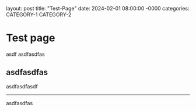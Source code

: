 layout: post
title: "Test-Page"
date: 2024-02-01 08:00:00 -0000
categories: CATEGORY-1 CATEGORY-2

# Test page
asdf
asdfasdfas

## asdfasdfas

asdfasdfasdf

----

asdfasdfas


